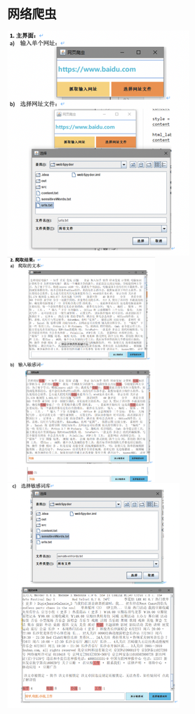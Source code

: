 # 网络爬虫

<img src="./images/image-20200704111155136.png" alt="image-20200704111155136" style="zoom:50%;" />

<img src="./images/image-20200704111221465.png" alt="image-20200704111221465" style="zoom:50%;" />

<img src="./images/image-20200704111247679.png" alt="image-20200704111247679" style="zoom:50%;" />

